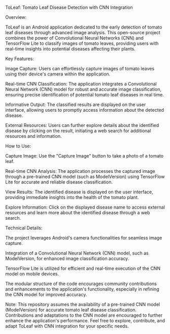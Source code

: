 ToLeaf: Tomato Leaf Disease Detection with CNN Integration

Overview:

ToLeaf is an Android application dedicated to the early detection of tomato leaf diseases through advanced image analysis. This open-source project combines the power of Convolutional Neural Networks (CNN) and TensorFlow Lite to classify images of tomato leaves, providing users with real-time insights into potential diseases affecting their plants.

Key Features:

Image Capture: Users can effortlessly capture images of tomato leaves using their device's camera within the application.

Real-time CNN Classification: The application integrates a Convolutional Neural Network (CNN) model for robust and accurate image classification, ensuring precise identification of potential tomato leaf diseases in real time.

Informative Output: The classified results are displayed on the user interface, allowing users to promptly access information about the detected disease.

External Resources: Users can further explore details about the identified disease by clicking on the result, initiating a web search for additional resources and information.

How to Use:

Capture Image: Use the "Capture Image" button to take a photo of a tomato leaf.

Real-time CNN Analysis: The application processes the captured image through a pre-trained CNN model (such as ModelVersion) using TensorFlow Lite for accurate and reliable disease classification.

View Results: The identified disease is displayed on the user interface, providing immediate insights into the health of the tomato plant.

Explore Information: Click on the displayed disease name to access external resources and learn more about the identified disease through a web search.

Technical Details:

The project leverages Android's camera functionalities for seamless image capture.

Integration of a Convolutional Neural Network (CNN) model, such as ModelVersion, for enhanced image classification accuracy.

TensorFlow Lite is utilized for efficient and real-time execution of the CNN model on mobile devices.

The modular structure of the code encourages community contributions and enhancements to the application's functionality, especially in refining the CNN model for improved accuracy.

Note: This repository assumes the availability of a pre-trained CNN model (ModelVersion) for accurate tomato leaf disease classification. Contributions and adaptations to the CNN model are encouraged to further enhance the application's performance. Feel free to explore, contribute, and adapt ToLeaf with CNN integration for your specific needs.
